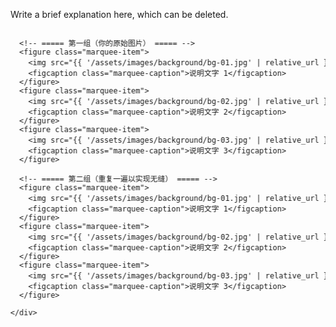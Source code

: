 <!-- background.md -->

<div class="card pad tight">
  <!-- <h3>相关背景图</h3> -->
  <p class="text-2">Write a brief explanation here, which can be deleted.</p>

  <!-- ========= 走马灯容器（纯 CSS，无缝循环） ========= -->
  <style>
    /* 外层容器：裁剪溢出，保留圆角 */
    .marquee-wrap { overflow: hidden; border-radius: 12px; }

    /* 滚动轨道：横向拼接两份内容，无缝衔接 */
    .marquee-track {
      display: flex;
      gap: 24px;                 /* 卡片之间的间距 */
      width: max-content;        /* 由内容撑开 */
      animation: marquee-scroll 28s linear infinite;
    }

    /* 悬停暂停滚动（可删） */
    .marquee-wrap:hover .marquee-track { animation-play-state: paused; }

    /* 单个图卡 */
    .marquee-item {
      flex: 0 0 auto;
      border-radius: 16px;
      overflow: hidden;
      box-shadow: 0 4px 12px rgba(0,0,0,.08);
      background: #fff;
    }
    .marquee-item img {
      display: block;
      height: 220px;             /* 统一高度，按比例缩放 */
      width: auto;
    }
    .marquee-caption {
      text-align: center;
      font-size: .95rem;
      padding: 10px 8px;
      background: #fff;
      color: #4b5563;
    }

    /* 关键帧：因为内容重复了一遍(-50%)即可无缝 */
    @keyframes marquee-scroll {
      from { transform: translateX(0); }
      to   { transform: translateX(-50%); }
    }

    /* 如果想从左→右滚动，取消下一行注释即可 */
    /* .marquee-track { animation-direction: reverse; } */

    /* 移动端适配：降低高度 */
    @media (max-width: 640px) {
      .marquee-item img { height: 160px; }
    }
  </style>

  <div class="marquee-wrap">
    <div class="marquee-track">

      <!-- ===== 第一组（你的原始图片） ===== -->
      <figure class="marquee-item">
        <img src="{{ '/assets/images/background/bg-01.jpg' | relative_url }}" alt="背景图 1">
        <figcaption class="marquee-caption">说明文字 1</figcaption>
      </figure>
      <figure class="marquee-item">
        <img src="{{ '/assets/images/background/bg-02.jpg' | relative_url }}" alt="背景图 2">
        <figcaption class="marquee-caption">说明文字 2</figcaption>
      </figure>
      <figure class="marquee-item">
        <img src="{{ '/assets/images/background/bg-03.jpg' | relative_url }}" alt="背景图 3">
        <figcaption class="marquee-caption">说明文字 3</figcaption>
      </figure>

      <!-- ===== 第二组（重复一遍以实现无缝） ===== -->
      <figure class="marquee-item">
        <img src="{{ '/assets/images/background/bg-01.jpg' | relative_url }}" alt="背景图 1">
        <figcaption class="marquee-caption">说明文字 1</figcaption>
      </figure>
      <figure class="marquee-item">
        <img src="{{ '/assets/images/background/bg-02.jpg' | relative_url }}" alt="背景图 2">
        <figcaption class="marquee-caption">说明文字 2</figcaption>
      </figure>
      <figure class="marquee-item">
        <img src="{{ '/assets/images/background/bg-03.jpg' | relative_url }}" alt="背景图 3">
        <figcaption class="marquee-caption">说明文字 3</figcaption>
      </figure>

    </div>
  </div>
  <!-- ========= /走马灯 ========= -->
</div>
